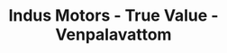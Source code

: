 ---
title: "Indus Motors - True Value - Venpalavattom"
url: /venpalavattom-anayara-thiruvananthapuram/indus-motors-true-value-venpalavattom/
shop: Autohaus
---